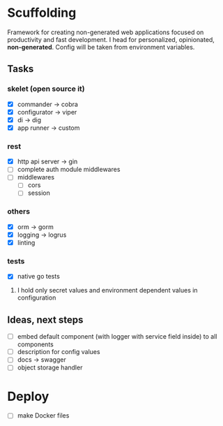 # Scuffolding

Framework for creating non-generated web applications focused on productivity and fast development.
I head for personalized, opinionated, **non-generated**.
Config will be taken from environment variables.

## Tasks

### skelet (open source it)

- [X] commander -> cobra
- [X] configurator -> viper
- [X] di -> dig
- [X] app runner -> custom

### rest

- [X] http api server -> gin
- [ ] complete auth module middlewares
- [ ] middlewares
  - [ ] cors
  - [ ] session

### others

- [X] orm -> gorm
- [X] logging -> logrus
- [X] linting

### tests

- [X] native go tests

1. I hold only secret values and environment dependent values in configuration

## Ideas, next steps

- [ ] embed default component (with logger with service field inside) to all components
- [ ] description for config values
- [ ] docs -> swagger
- [ ] object storage handler

# Deploy

- [ ] make Docker files
